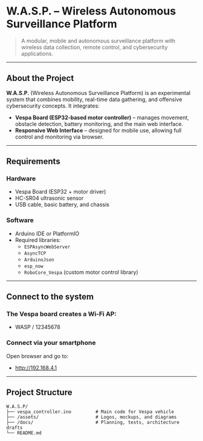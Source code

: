 # W.A.S.P. – Wireless Autonomous Surveillance Platform

> A modular, mobile and autonomous surveillance platform with wireless data collection, remote control, and cybersecurity applications.

---

## About the Project

**W.A.S.P.** (Wireless Autonomous Surveillance Platform) is an experimental system that combines mobility, real-time data gathering, and offensive cybersecurity concepts. It integrates:

-  **Vespa Board (ESP32-based motor controller)** – manages movement, obstacle detection, battery monitoring, and the main web interface.
-  **Responsive Web Interface** – designed for mobile use, allowing full control and monitoring via browser.

---

## Requirements

### Hardware

- Vespa Board (ESP32 + motor driver)
- HC-SR04 ultrasonic sensor
- USB cable, basic battery, and chassis

### Software

- Arduino IDE or PlatformIO
- Required libraries:
  - `ESPAsyncWebServer`
  - `AsyncTCP`
  - `ArduinoJson`
  - `esp_now`
  - `RoboCore_Vespa` (custom motor control library)

---

## Connect to the system

### The Vespa board creates a Wi-Fi AP:
-  WASP / 12345678

### Connect via your smartphone
Open browser and go to:
-  http://192.168.4.1

---

## Project Structure 

```text
W.A.S.P/
├── vespa_controller.ino         # Main code for Vespa vehicle
├── /assets/                     # Logos, mockups, and diagrams
├── /docs/                       # Planning, tests, architecture drafts
└── README.md
